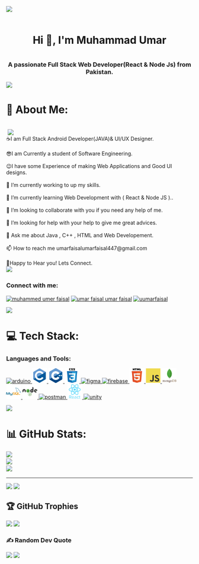 <img src="https://camo.githubusercontent.com/037de8ab87880ce0767db7b058c4a19d2c709ffc71fc06112e159407506a85d5/68747470733a2f2f73746f726167652e676f6f676c65617069732e636f6d2f677765622d756e69626c6f672d7075626c6973682d70726f642f6f726967696e616c5f696d616765732f616e64726f69645f31325f646576656c6f7065725f707265766965772e676966"/>
<br/><br/>
<div>
  <h1  Align="center"> Hi 👋, I'm Muhammad Umar <h1/>
  <h3 Align="center">A passionate Full Stack Web Developer(React & Node Js) from Pakistan. </h3>
  <img src="https://raw.githubusercontent.com/andreasbm/readme/master/assets/lines/colored.png"/>
 <h1>  💫 About Me:</h1><br/>
</div>
    <img src="https://camo.githubusercontent.com/2fbae42dc2d0a3c46d5bdb13e5158efaeb7a1e4347e26b3f2d5400575de833e9/68747470733a2f2f7777772e6976656e7472612e636f6d2f6173736574732f696d616765732f62672f6261636b2d656e642d646576656c6f7065722e676966" Width="500px" Align="right"/>
☕I am Full Stack Android Developer(JAVA)& UI/UX Designer.
<br><br>😎I am Currently a student of Software Engineering.<br><br>😉I have some Experience of making Web Applications and Good UI designs.<br><br>🔭 I’m currently working to up my skills.<br><br>🌱 I’m currently learning Web Development with ( React & Node JS )..<br><br>👯 I’m looking to collaborate with you if you need any help of me.<br><br>🤝 I’m looking for help with your help to give me great advices.<br><br>💬 Ask me about Java , C++ , HTML and Web Developement.<br><br>📫 How to reach me umarfaisalumarfaisal447@gmail.com<br><br>🥰Happy to Hear you! Lets Connect. <br/>
  <img src="https://raw.githubusercontent.com/andreasbm/readme/master/assets/lines/colored.png"/>

<h3 align="left">Connect with me:</h3>
<p align="left">
<a href="https://linkedin.com/in/muhammed umer faisal" target="blank"><img align="center" src="https://raw.githubusercontent.com/rahuldkjain/github-profile-readme-generator/master/src/images/icons/Social/linked-in-alt.svg" alt="muhammed umer faisal" height="30" width="40" /></a>
<a href="https://fb.com/umar faisal umar faisal" target="blank"><img align="center" src="https://raw.githubusercontent.com/rahuldkjain/github-profile-readme-generator/master/src/images/icons/Social/facebook.svg" alt="umar faisal umar faisal" height="30" width="40" /></a>
<a href="https://instagram.com/uumarfaisal" target="blank"><img align="center" src="https://raw.githubusercontent.com/rahuldkjain/github-profile-readme-generator/master/src/images/icons/Social/instagram.svg" alt="uumarfaisal" height="30" width="40" /></a>
</p>
  <img src="https://raw.githubusercontent.com/andreasbm/readme/master/assets/lines/colored.png"/>


# 💻 Tech Stack:
<h3 align="left">Languages and Tools:</h3>
<p align="left"> <a href="https://www.arduino.cc/" target="_blank" rel="noreferrer"> <img src="https://cdn.worldvectorlogo.com/logos/arduino-1.svg" alt="arduino" width="40" height="40"/> </a> <a href="https://www.cprogramming.com/" target="_blank" rel="noreferrer"> <img src="https://raw.githubusercontent.com/devicons/devicon/master/icons/c/c-original.svg" alt="c" width="40" height="40"/> </a> <a href="https://www.w3schools.com/cpp/" target="_blank" rel="noreferrer"> <img src="https://raw.githubusercontent.com/devicons/devicon/master/icons/cplusplus/cplusplus-original.svg" alt="cplusplus" width="40" height="40"/> </a> <a href="https://www.w3schools.com/css/" target="_blank" rel="noreferrer"> <img src="https://raw.githubusercontent.com/devicons/devicon/master/icons/css3/css3-original-wordmark.svg" alt="css3" width="40" height="40"/> </a> <a href="https://www.figma.com/" target="_blank" rel="noreferrer"> <img src="https://www.vectorlogo.zone/logos/figma/figma-icon.svg" alt="figma" width="40" height="40"/> </a> <a href="https://firebase.google.com/" target="_blank" rel="noreferrer"> <img src="https://www.vectorlogo.zone/logos/firebase/firebase-icon.svg" alt="firebase" width="40" height="40"/> </a> <a href="https://www.w3.org/html/" target="_blank" rel="noreferrer"> <img src="https://raw.githubusercontent.com/devicons/devicon/master/icons/html5/html5-original-wordmark.svg" alt="html5" width="40" height="40"/> </a> <a href="https://developer.mozilla.org/en-US/docs/Web/JavaScript" target="_blank" rel="noreferrer"> <img src="https://raw.githubusercontent.com/devicons/devicon/master/icons/javascript/javascript-original.svg" alt="javascript" width="40" height="40"/> </a> <a href="https://www.mongodb.com/" target="_blank" rel="noreferrer"> <img src="https://raw.githubusercontent.com/devicons/devicon/master/icons/mongodb/mongodb-original-wordmark.svg" alt="mongodb" width="40" height="40"/> </a> <a href="https://www.mysql.com/" target="_blank" rel="noreferrer"> <img src="https://raw.githubusercontent.com/devicons/devicon/master/icons/mysql/mysql-original-wordmark.svg" alt="mysql" width="40" height="40"/> </a> <a href="https://nodejs.org" target="_blank" rel="noreferrer"> <img src="https://raw.githubusercontent.com/devicons/devicon/master/icons/nodejs/nodejs-original-wordmark.svg" alt="nodejs" width="40" height="40"/> </a> <a href="https://postman.com" target="_blank" rel="noreferrer"> <img src="https://www.vectorlogo.zone/logos/getpostman/getpostman-icon.svg" alt="postman" width="40" height="40"/> </a> <a href="https://reactjs.org/" target="_blank" rel="noreferrer"> <img src="https://raw.githubusercontent.com/devicons/devicon/master/icons/react/react-original-wordmark.svg" alt="react" width="40" height="40"/> </a> <a href="https://unity.com/" target="_blank" rel="noreferrer"> <img src="https://www.vectorlogo.zone/logos/unity3d/unity3d-icon.svg" alt="unity" width="40" height="40"/> </a> </p>

  <img src="https://raw.githubusercontent.com/andreasbm/readme/master/assets/lines/colored.png"/>

# 📊 GitHub Stats:
![](https://github-readme-stats.vercel.app/api?username=umarfaisal295c&theme=tokyonight&hide_border=false&include_all_commits=false&count_private=false)<br/>
![](https://github-readme-streak-stats.herokuapp.com/?user=umarfaisal295c&theme=tokyonight&hide_border=false)<br/>
![](https://github-readme-stats.vercel.app/api/top-langs/?username=umarfaisal295c&theme=tokyonight&hide_border=false&include_all_commits=false&count_private=false&layout=compact)

---
[![](https://visitcount.itsvg.in/api?id=umarfaisal295c&icon=0&color=0)](https://visitcount.itsvg.in)
  <img src="https://raw.githubusercontent.com/andreasbm/readme/master/assets/lines/colored.png"/>

## 🏆 GitHub Trophies
![](https://github-profile-trophy.vercel.app/?username=umarfaisal295c&theme=radical&no-frame=false&no-bg=true&margin-w=4)
  <img src="https://raw.githubusercontent.com/andreasbm/readme/master/assets/lines/colored.png"/>

### ✍️ Random Dev Quote
![](https://quotes-github-readme.vercel.app/api?type=horizontal&theme=radical)
  <img src="https://raw.githubusercontent.com/andreasbm/readme/master/assets/lines/colored.png"/>


